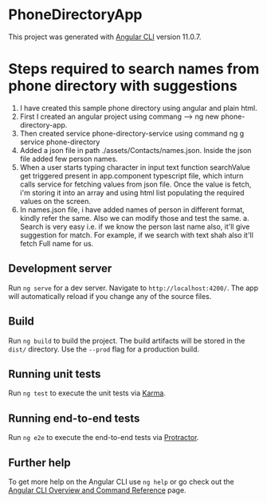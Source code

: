 # PhoneDirectoryApp

This project was generated with [Angular CLI](https://github.com/angular/angular-cli) version 11.0.7.

# Steps required to search names from phone directory with suggestions
1. I have created this sample phone directory using angular and plain html.
2. First I created an angular project using commang --> ng new phone-directory-app. 
3. Then created service phone-directory-service using command ng g service phone-directory
4. Added a json file in path ./assets/Contacts/names.json. Inside the json file added few person names.
5. When a user starts typing character in input text function searchValue get triggered present in app.component typescript file, which inturn calls service for fetching values from json file. Once the value is fetch, i'm storing it into an array and using html list populating the required values on the screen.
6. In names.json file, i have added names of person in different format, kindly refer the same. Also we can modify those and test the same.
   a. Search is very easy i.e. if we know the person last name also, it'll give suggestion for match.
   For example, if we search with text shah also it'll fetch Full name for us.




## Development server

Run `ng serve` for a dev server. Navigate to `http://localhost:4200/`. The app will automatically reload if you change any of the source files.

## Build

Run `ng build` to build the project. The build artifacts will be stored in the `dist/` directory. Use the `--prod` flag for a production build.

## Running unit tests

Run `ng test` to execute the unit tests via [Karma](https://karma-runner.github.io).

## Running end-to-end tests

Run `ng e2e` to execute the end-to-end tests via [Protractor](http://www.protractortest.org/).

## Further help

To get more help on the Angular CLI use `ng help` or go check out the [Angular CLI Overview and Command Reference](https://angular.io/cli) page.
